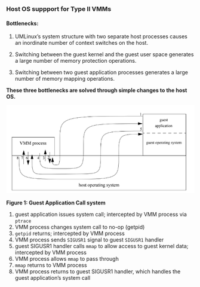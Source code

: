 ### Host OS suppport for Type II VMMs

#### Bottlenecks:

1. UMLinux’s system structure with two separate host processes causes an inordinate number of context switches on the host.

2. Switching between the guest kernel and the guest user space generates a large number of memory protection operations.

3. Switching between two guest application processes generates a large number of memory mapping operations.

**These three bottlenecks are solved through simple changes to the host OS.**



![Figure 1: Guest Application Call system](guest_app_call_system.png?raw=true "Figure 1: Guest Application Call system")

**Figure 1: Guest Application Call system**

1. guest application issues system call; intercepted by VMM process via `ptrace`
2. VMM process changes system call to no-op (getpid)
3. `getpid` returns; intercepted by VMM process
4. VMM process sends `SIGUSR1` signal to guest `SIGUSR1` handler
5. guest SIGUSR1 handler calls `mmap` to allow access to guest kernel data; intercepted by VMM process
6. VMM process allows `mmap` to pass through
7. `mmap` returns to VMM process
8. VMM process returns to guest SIGUSR1 handler, which handles the guest application’s system call



